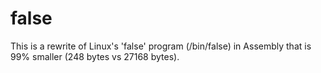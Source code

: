 false
===
This is a rewrite of Linux's 'false' program (/bin/false) in Assembly that is 99% smaller (248 bytes vs 27168 bytes).
